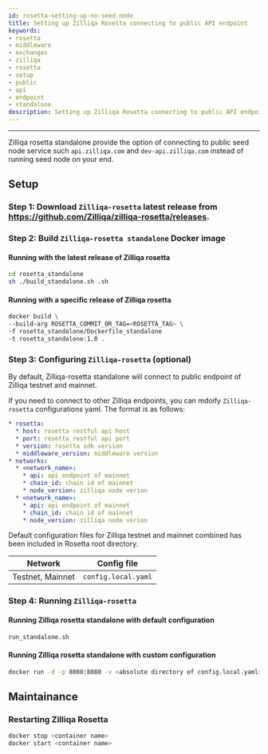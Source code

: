 ```yaml
---
id: rosetta-setting-up-no-seed-node
title: Setting up Zilliqa Rosetta connecting to public API endpoint
keywords: 
- rosetta
- middleware
- exchanges
- zilliqa
- rosetta
- setup
- public
- api
- endpoint
- standalone
description: Setting up Zilliqa Rosetta connecting to public API endpoint
---
```


---

Zilliqa rosetta standalone provide the option of connecting to public seed node service such `api.zilliqa.com` and `dev-api.zilliqa.com` instead of running seed node on your end. 

## Setup
### Step 1: Download `Zilliqa-rosetta` latest release from https://github.com/Zilliqa/zilliqa-rosetta/releases. 

### Step 2: Build `Zilliqa-rosetta standalone` Docker image 

#### Running with the latest release of Zilliqa rosetta
```bash
cd rosetta_standalone
sh ./build_standalone.sh .sh
```

#### Running with a specific release of Zilliqa rosetta
```bash
docker build \
--build-arg ROSETTA_COMMIT_OR_TAG=<ROSETTA_TAG> \
-f rosetta_standalone/Dockerfile_standalone
-t rosetta_standalone:1.0 .
```

### Step 3: Configuring `Zilliqa-rosetta` (optional)
By default, Zilliqa-rosetta standalone will connect to public endpoint of Zilliqa testnet and mainnet.

If you need to connect to other Zilliqa endpoints, you can mdoify `Zilliqa-rosetta` configurations yaml. The format is as follows:

```yaml
* rosetta:
  * host: rosetta restful api host
  * port: resetta restful api port
  * version: rosetta sdk version
  * middleware_version: middleware version
* networks:
  * <network_name>:
    * api: api endpoint of mainnet
    * chain_id: chain id of mainnet
    * node_version: zilliqa node verion
  * <network_name>:
    * api: api endpoint of mainnet
    * chain_id: chain id of mainnet
    * node_version: zilliqa node verion
```

Default configuration files for Zilliqa testnet and mainnet combined has been included in Rosetta root directory.

| Network | Config file |
| ------- | ----------- |
| Testnet, Mainnet | `config.local.yaml` |

### Step 4: Running `Zilliqa-rosetta`

#### Running Zilliqa rosetta standalone with default configuration
```bash
run_standalone.sh
```

#### Running Zilliqa rosetta standalone with custom configuration
```bash
docker run -d -p 8080:8080 -v <absolute directory of config.local.yaml>:/rosetta/config.local.yaml --name rosetta_standalone rosetta_standalone:1.0
```


## Maintainance
### Restarting Zilliqa Rosetta
```bash
docker stop <container name>
docker start <container name>
```
